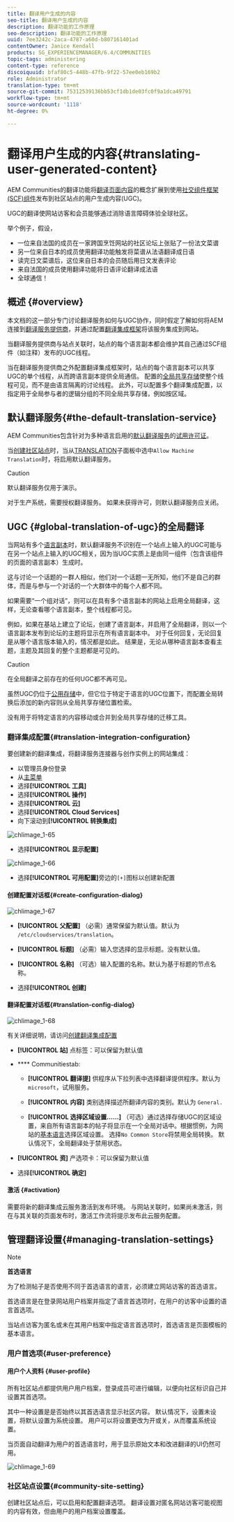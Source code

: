 ```yaml
---
title: 翻译用户生成的内容
seo-title: 翻译用户生成的内容
description: 翻译功能的工作原理
seo-description: 翻译功能的工作原理
uuid: 7ee3242c-2aca-4787-a60d-b807161401ad
contentOwner: Janice Kendall
products: SG_EXPERIENCEMANAGER/6.4/COMMUNITIES
topic-tags: administering
content-type: reference
discoiquuid: bfaf80c5-448b-47fb-9f22-57ee0eb169b2
role: Administrator
translation-type: tm+mt
source-git-commit: 75312539136bb53cf1db1de03fc0f9a1dca49791
workflow-type: tm+mt
source-wordcount: '1118'
ht-degree: 0%

---
```



# 翻译用户生成的内容{#translating-user-generated-content}

AEM Communities的翻译功能将[翻译页面内容](../../help/sites-administering/translation.md)的概念扩展到使用[社交组件框架(SCF)组件](scf.md)发布到社区站点的用户生成内容(UGC)。

UGC的翻译使网站访客和会员能够通过消除语言障碍体验全球社区。

举个例子，假设，

* 一位来自法国的成员在一家跨国烹饪网站的社区论坛上张贴了一份法文菜谱
* 另一位来自日本的成员使用翻译功能触发将菜谱从法语翻译成日语
* 读完日文菜谱后，这位来自日本的会员随后用日文发表评论
* 来自法国的成员使用翻译功能将日语评论翻译成法语
* 全球通信！

## 概述 {#overview}

本文档的这一部分专门讨论翻译服务如何与UGC协作，同时假定了解如何将AEM连接到[翻译服务提供商](../../help/sites-administering/translation.md#connectingtoatranslationserviceprovider)，并通过配置[翻译集成框架](../../help/sites-administering/tc-tic.md)将该服务集成到网站。

当翻译服务提供商与站点关联时，站点的每个语言副本都会维护其自己通过SCF组件（如注释）发布的UGC线程。

当在翻译服务提供商之外配置翻译集成框架时，站点的每个语言副本可以共享UGC的单个线程，从而跨语言副本提供全局通信。 配置的[全局共享存储](#global-translation-of-ugc)使整个线程可见，而不是由语言隔离的讨论线程。 此外，可以配置多个翻译集成配置，以指定用于全局参与者的逻辑分组的不同全局共享存储，例如按区域。

## 默认翻译服务{#the-default-translation-service}

AEM Communities包含针对为多种语言启用的[默认翻译服务](../../help/sites-administering/tc-msconf.md)的[试用许可证](../../help/sites-administering/tc-msconf.md#microsoft-translator-trial-license)。

当[创建社区站点](sites-console.md)时，当从[TRANSLATION](sites-console.md#translation)子面板中选中`Allow Machine Translation`时，将启用默认翻译服务。

>[!CAUTION]
>
>默认翻译服务仅用于演示。
>
>对于生产系统，需要授权翻译服务。 如果未获得许可，则默认翻译服务应关闭[](../../help/sites-administering/tc-msconf.md#microsoft-translator-trial-license-geometrixx-outdoors)。

## UGC {#global-translation-of-ugc}的全局翻译

当网站有多个[语言副本](../../help/sites-administering/tc-prep.md)时，默认翻译服务不识别在一个站点上输入的UGC可能与在另一个站点上输入的UGC相关，因为当UGC实质上是由同一组件（包含该组件的页面的语言副本）生成时。

这与讨论一个话题的一群人相似，他们对一个话题一无所知，他们不是自己的群体，而是与参与一个对话的一个大群体中的每个人都不同。

如果需要“一个组对话”，则可以在具有多个语言副本的网站上启用全局翻译，这样，无论查看哪个语言副本，整个线程都可见。

例如，如果在基站上建立了论坛，创建了语言副本，并启用了全局翻译，则以一个语言副本发布到论坛的主题将显示在所有语言副本中。 对于任何回复，无论回复是从哪个语言版本输入的，情况都是如此。 结果是，无论从哪种语言副本查看主题，主题及其回复的整个主题都是可见的。

>[!CAUTION]
>
>在全局翻译之前存在的任何UGC都不再可见。
>
>虽然UGC仍位于[公用存储](working-with-srp.md)中，但它位于特定于语言的UGC位置下，而配置全局转换后添加的新内容则从全局共享存储位置检索。
>
>没有用于将特定语言的内容移动或合并到全局共享存储的迁移工具。

### 翻译集成配置{#translation-integration-configuration}

要创建新的翻译集成，将翻译服务连接器与创作实例上的网站集成：

* 以管理员身份登录
* 从[主菜单](http://localhost:4502/)
* 选择&#x200B;**[!UICONTROL 工具]**
* 选择&#x200B;**[!UICONTROL 操作]**
* 选择&#x200B;**[!UICONTROL 云]**
* 选择&#x200B;**[!UICONTROL Cloud Services]**
* 向下滚动到&#x200B;**[!UICONTROL 转换集成]**

![chlimage_1-65](assets/chlimage_1-65.png)

* 选择&#x200B;**[!UICONTROL 显示配置]**

![chlimage_1-66](assets/chlimage_1-66.png)

* 选择&#x200B;**[!UICONTROL 可用配置]**&#x200B;旁边的`[+]`图标以创建新配置

#### 创建配置对话框{#create-configuration-dialog}

![chlimage_1-67](assets/chlimage_1-67.png)

* **[!UICONTROL 父配置]**
（必需）通常保留为默认值。默认为 
`/etc/cloudservices/translation`。

* **[!UICONTROL 标题]**
（必需）输入您选择的显示标题。没有默认值。

* **[!UICONTROL 名称]**
（可选）输入配置的名称。默认为基于标题的节点名称。

* 选择&#x200B;**[!UICONTROL 创建]**

#### 翻译配置对话框{#translation-config-dialog}

![chlimage_1-68](assets/chlimage_1-68.png)

有关详细说明，请访问[创建翻译集成配置](../../help/sites-administering/tc-tic.md#creating-a-translation-integration-configuration)

* **[!UICONTROL 站]** 点标签：可以保留为默认值
* **** Communitiestab:
   * **[!UICONTROL 翻译提]**
供程序从下拉列表中选择翻译提供程序。默认为 
`microsoft`，试用服务。

   * **[!UICONTROL 内容]**
类别选择描述所翻译内容的类别。默认为 
`General.`

   * **[!UICONTROL 选择区域设置……]**
（可选）通过选择存储UGC的区域设置，来自所有语言副本的帖子将显示在一个全局对话中。根据惯例，为网站的[基本语言](sites-console.md#translation)选择区域设置。 选择`No Common Store`将禁用全局转换。 默认情况下，全局翻译处于禁用状态。

* **[!UICONTROL 资]** 产选项卡：可以保留为默认值
* 选择&#x200B;**[!UICONTROL 确定]**

#### 激活 {#activation}

需要将新的翻译集成云服务激活到发布环境。 与网站关联时，如果尚未激活，则在与其关联的页面发布时，激活工作流将提示发布此云服务配置。

## 管理翻译设置{#managing-translation-settings}

>[!NOTE]
>
>**首选语言**
>
>为了检测帖子是否使用不同于首选语言的语言，必须建立网站访客的首选语言。
>
>首选语言是在登录网站用户档案并指定了语言首选项时，在用户的访客中设置的语言首选项。
>
>当站点访客为匿名或未在其用户档案中指定语言首选项时，首选语言是页面模板的基本语言。

### 用户首选项{#user-preference}

#### 用户个人资料 {#user-profile}

所有社区站点都提供用户用户档案，登录成员可进行编辑，以便向社区标识自己并设置其首选项。

其中一种设置是是否始终以其首选语言显示社区内容。 默认情况下，设置未设置，将默认设置为系统设置。 用户可以将设置更改为开或关，从而覆盖系统设置。

当页面自动翻译为用户的首选语言时，用于显示原始文本和改进翻译的UI仍然可用。

![chlimage_1-69](assets/chlimage_1-69.png)

### 社区站点设置{#community-site-setting}

创建社区站点后，可以启用和配置翻译选项。 翻译设置对匿名网站访客可能视图的内容有效，但由用户的用户档案设置覆盖。
